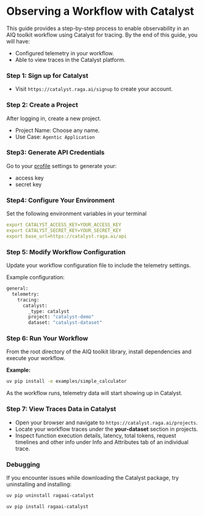 <!--
SPDX-FileCopyrightText: Copyright (c) 2025, NVIDIA CORPORATION & AFFILIATES. All rights reserved.
SPDX-License-Identifier: Apache-2.0

Licensed under the Apache License, Version 2.0 (the "License");
you may not use this file except in compliance with the License.
You may obtain a copy of the License at

http://www.apache.org/licenses/LICENSE-2.0

Unless required by applicable law or agreed to in writing, software
distributed under the License is distributed on an "AS IS" BASIS,
WITHOUT WARRANTIES OR CONDITIONS OF ANY KIND, either express or implied.
See the License for the specific language governing permissions and
limitations under the License.
-->

# Observing a Workflow with Catalyst

This guide provides a step-by-step process to enable observability in an AIQ toolkit workflow using Catalyst for tracing. By the end of this guide, you will have:
- Configured telemetry in your workflow.
- Able to view traces in the Catalyst platform.

### Step 1: Sign up for Catalyst
- Visit `https://catalyst.raga.ai/signup` to create your account.

### Step 2: Create a Project
After logging in, create a new project.
- Project Name: Choose any name.
- Use Case: `Agentic Application`

### Step3: Generate API Credentials
Go to your [profile](https://catalyst.raga.ai/settings/authenticate) settings to generate your:
- access key
- secret key

### Step4: Configure Your Environment
Set the following environment variables in your terminal
```yaml
export CATALYST_ACCESS_KEY=YOUR_ACCESS_KEY
export CATALYST_SECRET_KEY=YOUR_SECRET_KEY
export base_url=https://catalyst.raga.ai/api
```

### Step 5: Modify Workflow Configuration

Update your workflow configuration file to include the telemetry settings.

Example configuration:
```bash
general:
  telemetry:
    tracing:
      catalyst:
        _type: catalyst
        project: "catalyst-demo"
        dataset: "catalyst-dataset"
```

### Step 6: Run Your Workflow
From the root directory of the AIQ toolkit library, install dependencies and execute your workflow.

**Example:**
```bash
uv pip install -e examples/simple_calculator
```
As the workflow runs, telemetry data will start showing up in Catalyst.

### Step 7: View Traces Data in Catalyst
- Open your browser and navigate to `https://catalyst.raga.ai/projects`.
- Locate your workflow traces under the **your-dataset** section in projects.
- Inspect function execution details, latency, total tokens, request timelines and other info under Info and Attributes tab of an individual trace.

### Debugging
If you encounter issues while downloading the Catalyst package, try uninstalling and installing:
```bash
uv pip uninstall ragaai-catalyst

uv pip install ragaai-catalyst
```
